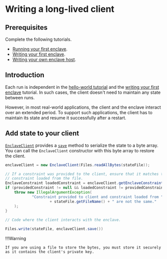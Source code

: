 # Writing a long-lived client

## Prerequisites

Complete the following tutorials.

* [Running your first enclave](running-hello-world.md).
* [Writing your first enclave](writing-hello-world.md).
* [Writing your own enclave host](writing-your-own-enclave-host.md).

## Introduction

Each run is independent in the [hello-world tutorial](running-hello-world.md) and the
[writing your first enclave](writing-hello-world.md) tutorial. In such cases, the client doesn't need to maintain 
any state between runs.

However, in most real-world applications, the client and the enclave interact over an extended period. To support such
applications, the client has to maintain its state and resume it successfully after a restart.

## Add state to your client

[`EnclaveClient`](api/-conclave%20-core/com.r3.conclave.client/-enclave-client/index.html) provides a
[`save`](api/-conclave%20-core/com.r3.conclave.client/-enclave-client/save.html) method to serialize the state to 
a byte array. You can call the `EnclaveClient` constructor with this byte array to restore the client.

```java 
enclaveClient = new EnclaveClient(Files.readAllBytes(stateFile));

// If a constraint was provided to the client, ensure that it matches the
// constraint loaded from the file.
EnclaveConstraint loadedConstraint = enclaveClient.getEnclaveConstraint();
if (providedConstraint != null && loadedConstraint != providedConstraint) {
    throw new IllegalArgumentException(
            "Constraint provided to client and constraint loaded from "
                    + stateFile.getFileName() + " are not the same."
    );
}
    
// Code where the client interacts with the enclave.

Files.write(stateFile, enclaveClient.save())
```

!!!Warning

    If you are using a file to store the bytes, you must store it securely as it contains the client's private key.
